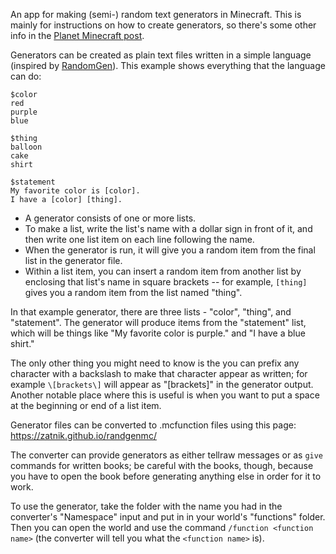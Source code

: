 An app for making (semi-) random text generators in Minecraft. This is mainly for instructions on how to create generators, so there's some other info in the [Planet Minecraft post](https://www.planetminecraft.com/mod/text-generation-using-functions/).

Generators can be created as plain text files written in a simple language (inspired by [RandomGen](http://orteil.dashnet.org/randomgen/)). This example shows everything that the language can do:

```
$color
red
purple
blue

$thing
balloon
cake
shirt

$statement
My favorite color is [color].
I have a [color] [thing].
```

- A generator consists of one or more lists.
- To make a list, write the list's name with a dollar sign in front of it, and then write one list item on each line following the name.
- When the generator is run, it will give you a random item from the final list in the generator file.
- Within a list item, you can insert a random item from another list by enclosing that list's name in square brackets -- for example, `[thing]` gives you a random item from the list named "thing".

In that example generator, there are three lists - "color", "thing", and "statement". The generator will produce items from the "statement" list, which will be things like "My favorite color is purple." and "I have a blue shirt."

The only other thing you might need to know is the you can prefix any character with a backslash to make that character appear as written; for example `\[brackets\]` will appear as "[brackets]" in the generator output. Another notable place where this is useful is when you want to put a space at the beginning or end of a list item.

Generator files can be converted to .mcfunction files using this page: https://zatnik.github.io/randgenmc/

The converter can provide generators as either tellraw messages or as `give` commands for written books; be careful with the books, though, because you have to open the book before generating anything else in order for it to work.

To use the generator, take the folder with the name you had in the converter's "Namespace" input and put in in your world's "functions" folder. Then you can open the world and use the command `/function <function name>` (the converter will tell you what the `<function name>` is).